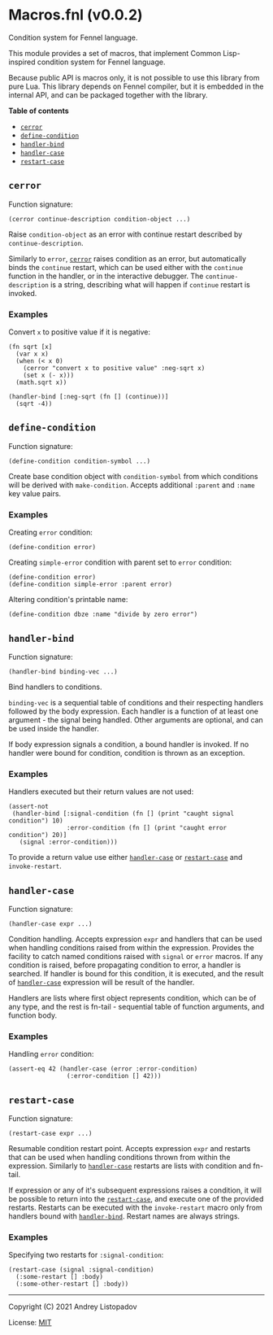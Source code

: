 # Macros.fnl (v0.0.2)
Condition system for Fennel language.

This module provides a set of macros, that implement Common
Lisp-inspired condition system for Fennel language.

Because public API is macros only, it is not possible to use this
library from pure Lua. This library depends on Fennel compiler, but it
is embedded in the internal API, and can be packaged together with the
library.

**Table of contents**

- [`cerror`](#cerror)
- [`define-condition`](#define-condition)
- [`handler-bind`](#handler-bind)
- [`handler-case`](#handler-case)
- [`restart-case`](#restart-case)

## `cerror`
Function signature:

```
(cerror continue-description condition-object ...)
```

Raise `condition-object` as an error with continue restart described by `continue-description`.

Similarly to `error`, [`cerror`](#cerror) raises condition as an error, but
automatically binds the `continue` restart, which can be used either
with the `continue` function in the handler, or in the interactive
debugger.  The `continue-description` is a string, describing what
will happen if `continue` restart is invoked.

### Examples
Convert `x` to positive value if it is negative:

``` fennel
(fn sqrt [x]
  (var x x)
  (when (< x 0)
    (cerror "convert x to positive value" :neg-sqrt x)
    (set x (- x)))
  (math.sqrt x))

(handler-bind [:neg-sqrt (fn [] (continue))]
  (sqrt -4))
```

## `define-condition`
Function signature:

```
(define-condition condition-symbol ...)
```

Create base condition object with `condition-symbol` from which
conditions will be derived with `make-condition`.  Accepts additional
`:parent` and `:name` key value pairs.

### Examples
Creating `error` condition:

``` fennel
(define-condition error)
```

Creating `simple-error` condition with parent set to `error` condition:

``` fennel
(define-condition error)
(define-condition simple-error :parent error)
```

Altering condition's printable name:

``` fennel
(define-condition dbze :name "divide by zero error")
```

## `handler-bind`
Function signature:

```
(handler-bind binding-vec ...)
```

Bind handlers to conditions.

`binding-vec` is a sequential table of conditions and their respecting
handlers followed by the body expression.  Each handler is a function
of at least one argument - the signal being handled.  Other arguments
are optional, and can be used inside the handler.

If body expression signals a condition, a bound handler is invoked.
If no handler were bound for condition, condition is thrown as an
exception.

### Examples
Handlers executed but their return values are not used:

``` fennel
(assert-not
 (handler-bind [:signal-condition (fn [] (print "caught signal condition") 10)
                :error-condition (fn [] (print "caught error condition") 20)]
   (signal :error-condition)))
```

To provide a return value use either [`handler-case`](#handler-case) or [`restart-case`](#restart-case)
and `invoke-restart`.

## `handler-case`
Function signature:

```
(handler-case expr ...)
```

Condition handling.
Accepts expression `expr` and handlers that can be used when handling
conditions raised from within the expression.  Provides the facility
to catch named conditions raised with `signal` or `error` macros.  If
any condition is raised, before propagating condition to error, a
handler is searched.  If handler is bound for this condition, it is
executed, and the result of [`handler-case`](#handler-case) expression will be result
of the handler.

Handlers are lists where first object represents condition, which can
be of any type, and the rest is fn-tail - sequential table of function
arguments, and function body.


### Examples
Handling `error` condition:

``` fennel
(assert-eq 42 (handler-case (error :error-condition)
                (:error-condition [] 42)))
```

## `restart-case`
Function signature:

```
(restart-case expr ...)
```

Resumable condition restart point.
Accepts expression `expr` and restarts that can be used when handling
conditions thrown from within the expression.  Similarly to
[`handler-case`](#handler-case) restarts are lists with condition and fn-tail.

If expression or any of it's subsequent expressions raises a
condition, it will be possible to return into the [`restart-case`](#restart-case), and
execute one of the provided restarts.  Restarts can be executed with
the `invoke-restart` macro only from handlers bound with
[`handler-bind`](#handler-bind).  Restart names are always strings.

### Examples
Specifying two restarts for `:signal-condition`:

``` fennel
(restart-case (signal :signal-condition)
  (:some-restart [] :body)
  (:some-other-restart [] :body))
```


---

Copyright (C) 2021 Andrey Listopadov

License: [MIT](https://gitlab.com/andreyorst/fennel-conditions/-/raw/master/LICENSE)


<!-- Generated with Fenneldoc v0.1.5
     https://gitlab.com/andreyorst/fenneldoc -->
